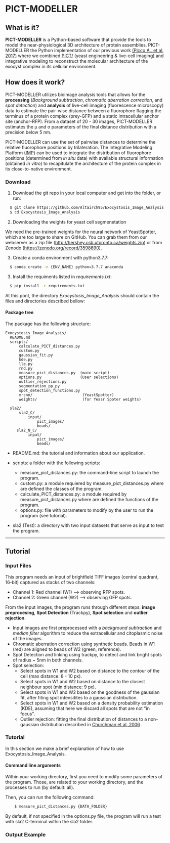 # PICT-MODELLER

What is it?
-----------

**PICT-MODELLER** is a Python-based software that provide the tools to model the near-physiological 3D architecture of 
protein assemblies. PICT-MODELLER the Python implementation of our previous work
<a href=https://www.sciencedirect.com/science/article/pii/S0092867417300521> (Picco A., et al, 2017)</a> where we combined 
<a href=https://www.sciencedirect.com/science/article/pii/S0092867417300521> PICT/<a> (yeast engineering & live-cell imaging)
and integrative modeling to reconstruct the molecular architecture of the exocyst complex in its cellular environment.

How does it work?
-----------

PICT-MODELLER utilizes bioimage analysis tools that allows for the **processing** (*Background subtraction*, *chromatic
aberration correction*, and *spot detection*) and **analysis** of live-cell imaging (fluorescence microscopy) data to 
estimate the pair-wise distance between a fluorophore flagging the terminus of a protein complex (prey-GFP) and a static
intracellular anchor site (anchor-RFP). From a dataset of 20 - 30 images, PICT-MODELLER estimates the μ and σ parameters 
of the final distance distribution with a precision below 5 nm.

PICT-MODELLER can use the set of pairwise distances to determine the relative fluorophore positions by trilateration.
The Integrative Modeling Platform <a href=https://integrativemodeling.org/>(IMP)</a> can be used to integrate the 
distribution of fluorophore positions (determined from *in situ* data) with available structural information (obtained
 *in vitro*) to recapitulate the architecture of the protein complex in its close-to-native environment.



### Download 

1) Download the git repo in your local computer and get into the folder, or run:

```bash
  $ git clone https://github.com/Altairch95/Exocystosis_Image_Analysis
  $ cd Exocystosis_Image_Analysis
 ```
2) Downloading the weights for yeast cell segmenetation

We need the pre-trained weights for the neural network of YeastSpotter, which are too large to share on GitHub. You can grab them from our webserver as a zip file (http://hershey.csb.utoronto.ca/weights.zip) or from Zenodo (https://zenodo.org/record/3598690).

3) Create a conda environment with python3.7.7:

```bash
  $ conda create -n {ENV_NAME} python=3.7.7 anaconda
 ```

3) Install the requiments listed in *requirements.txt*:
```bash
  $ pip install -r requirements.txt
 ```



At this pont, the directory *Exocystosis_Image_Analysis* should contain the files and directories described bellow:

#### Package tree

The package has the following structure:

    Exocystosis_Image_Analysis/
      README.md
      scripts/
          calculate_PICT_distances.py
          custom.py
          gaussian_fit.py
          kde.py
          lle.py
          rnd.py
          measure_pict_distances.py  (main script)
          options.py                 (User selections)
          outlier_rejections.py
          segmentation_pp.py
          spot_detection_functions.py
          mrcnn/                      (YeastSpotter)
          weights/                    (for Yeasr Spoter weights)  
              
      sla2/
          sla2_C/
              input/
                  pict_images/
                  beads/
         sla2_N_C/
              input/
                  pict_images/
                  beads/
          

* README.md: the tutorial and information about our application.
* scripts: a folder with the following scripts:
  - measure_pict_distances.py: the command-line script to launch the program.
  - custom.py: a module requiered by measure_pict_distances.py where are defined the classes of the program.
  - calculate_PICT_distances.py: a module required by measure_pict_distances.py where are defined the functions of the program.
  - options.py: file with parameters to modify by the user to run the program (see tutorial).
  
* sla2 (Test): a directory with two input datasets that serve as input to test the program.

-----

Tutorial
--------

### Input Files

This program needs an input of brightfield TIFF images (central quadrant, 16-bit) captured as stacks of two channels: 
  - Channel 1: Red channel    (W1) --> observing RFP spots.
  - Channel 2: Green channel  (W2) --> observing GFP spots.
  
From the input images, the program runs through different steps: **image preprocesing**, **Spot Detection** (Trackpy), **Spot selection** and **outlier rejection**.

* Input images are first preprocessed with a *background subtraction* and *median filter* algorithm to reduce the extracellular and citoplasmic noise of the images. 
* Chromatic aberration correction using synthetic beads. Beads in W1 (red) are aligned to beads of W2 (green, reference).
* Spot Detection and linking using trackpy, to detect and link bright spots of radius ~ 5nm in both channels.
* Spot selection:
    - Select spots in W1 and W2 based on distance to the contour of the cell (max distance: 8 - 10 px).
    - Select spots in W1 and W2 based on distance to the closest neighbour spot (min distance: 9 px).
    - Select spots in W1 and W2 based on the goodness of the gaussian fit, after fiting spot intensitites to a gaussian distribution.
    - Select spots in W1 and W2 based on a density probability estimation (KDE), assuming that here we discard all spots that are not "in focus".
    - Outlier rejection: fitting the final distribution of distances to a non-gaussian distribution described in [Churchman et al.,2006](https://duckduckgo.com) .


### Tutorial

In this section we make a brief explanation of how to use Exocystosis_Image_Analysis.

#### Command line arguments

Within your working directory, first you need to modify some parameters of the program. Those, 
are related to your working directory, and the processes to run (by default: all). 

Then, you can run the following command:

```bash
    $ measure_pict_distances.py {DATA_FOLDER}
```

By default, if not specified in the options.py file, the program will run a test with 
sla2 C-terminal within the sla2 folder.


### Output Example



